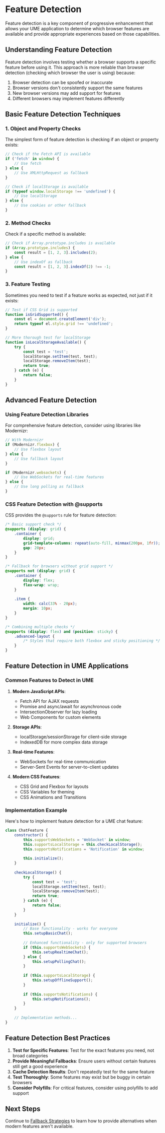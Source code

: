 # Feature Detection

<link rel="stylesheet" href="../assets/css/styles.css">

Feature detection is a key component of progressive enhancement that allows your UME application to determine which browser features are available and provide appropriate experiences based on those capabilities.

## Understanding Feature Detection

Feature detection involves testing whether a browser supports a specific feature before using it. This approach is more reliable than browser detection (checking which browser the user is using) because:

1. Browser detection can be spoofed or inaccurate
2. Browser versions don't consistently support the same features
3. New browser versions may add support for features
4. Different browsers may implement features differently

## Basic Feature Detection Techniques

### 1. Object and Property Checks

The simplest form of feature detection is checking if an object or property exists:

```javascript
// Check if the Fetch API is available
if ('fetch' in window) {
    // Use fetch
} else {
    // Use XMLHttpRequest as fallback
}

// Check if localStorage is available
if (typeof window.localStorage !== 'undefined') {
    // Use localStorage
} else {
    // Use cookies or other fallback
}
```

### 2. Method Checks

Check if a specific method is available:

```javascript
// Check if Array.prototype.includes is available
if (Array.prototype.includes) {
    const result = [1, 2, 3].includes(2);
} else {
    // Use indexOf as fallback
    const result = [1, 2, 3].indexOf(2) !== -1;
}
```

### 3. Feature Testing

Sometimes you need to test if a feature works as expected, not just if it exists:

```javascript
// Test if CSS Grid is supported
function isGridSupported() {
    const el = document.createElement('div');
    return typeof el.style.grid !== 'undefined';
}

// More thorough test for localStorage
function isLocalStorageAvailable() {
    try {
        const test = 'test';
        localStorage.setItem(test, test);
        localStorage.removeItem(test);
        return true;
    } catch (e) {
        return false;
    }
}
```

## Advanced Feature Detection

### Using Feature Detection Libraries

For comprehensive feature detection, consider using libraries like Modernizr:

```javascript
// With Modernizr
if (Modernizr.flexbox) {
    // Use flexbox layout
} else {
    // Use fallback layout
}

if (Modernizr.websockets) {
    // Use WebSockets for real-time features
} else {
    // Use long polling as fallback
}
```

### CSS Feature Detection with @supports

CSS provides the `@supports` rule for feature detection:

```css
/* Basic support check */
@supports (display: grid) {
    .container {
        display: grid;
        grid-template-columns: repeat(auto-fill, minmax(200px, 1fr));
        gap: 20px;
    }
}

/* Fallback for browsers without grid support */
@supports not (display: grid) {
    .container {
        display: flex;
        flex-wrap: wrap;
    }
    
    .item {
        width: calc(33% - 20px);
        margin: 10px;
    }
}

/* Combining multiple checks */
@supports (display: flex) and (position: sticky) {
    .advanced-layout {
        /* Styles that require both flexbox and sticky positioning */
    }
}
```

## Feature Detection in UME Applications

### Common Features to Detect in UME

1. **Modern JavaScript APIs**:
   - Fetch API for AJAX requests
   - Promise and async/await for asynchronous code
   - IntersectionObserver for lazy loading
   - Web Components for custom elements

2. **Storage APIs**:
   - localStorage/sessionStorage for client-side storage
   - IndexedDB for more complex data storage

3. **Real-time Features**:
   - WebSockets for real-time communication
   - Server-Sent Events for server-to-client updates

4. **Modern CSS Features**:
   - CSS Grid and Flexbox for layouts
   - CSS Variables for theming
   - CSS Animations and Transitions

### Implementation Example

Here's how to implement feature detection for a UME chat feature:

```javascript
class ChatFeature {
    constructor() {
        this.supportsWebSockets = 'WebSocket' in window;
        this.supportsLocalStorage = this.checkLocalStorage();
        this.supportsNotifications = 'Notification' in window;
        
        this.initialize();
    }
    
    checkLocalStorage() {
        try {
            const test = 'test';
            localStorage.setItem(test, test);
            localStorage.removeItem(test);
            return true;
        } catch (e) {
            return false;
        }
    }
    
    initialize() {
        // Base functionality - works for everyone
        this.setupBasicChat();
        
        // Enhanced functionality - only for supported browsers
        if (this.supportsWebSockets) {
            this.setupRealtimeChat();
        } else {
            this.setupPollingChat();
        }
        
        if (this.supportsLocalStorage) {
            this.setupOfflineSupport();
        }
        
        if (this.supportsNotifications) {
            this.setupNotifications();
        }
    }
    
    // Implementation methods...
}
```

## Feature Detection Best Practices

1. **Test for Specific Features**: Test for the exact features you need, not broad categories
2. **Provide Meaningful Fallbacks**: Ensure users without certain features still get a good experience
3. **Cache Detection Results**: Don't repeatedly test for the same feature
4. **Test Thoroughly**: Some features may exist but be buggy in certain browsers
5. **Consider Polyfills**: For critical features, consider using polyfills to add support

## Next Steps

Continue to [Fallback Strategies](./030-fallback-strategies.md) to learn how to provide alternatives when modern features aren't available.
